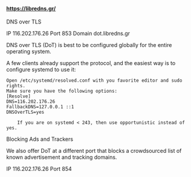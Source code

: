 #### https://libredns.gr/

DNS over TLS

IP 116.202.176.26
Port 853
Domain dot.libredns.gr

DNS over TLS (DoT) is best to be configured globally for the entire operating system.

A few clients already support the protocol, and the easiest way is to configure systemd to use it:

    Open /etc/systemd/resolved.conf with you favorite editor and sudo rights.
    Make sure you have the following options:
    [Resolve]
    DNS=116.202.176.26
    FallbackDNS=127.0.0.1 ::1
    DNSOverTLS=yes

        If you are on systemd < 243, then use opportunistic instead of yes. 

Blocking Ads and Trackers

We also offer DoT at a different port that blocks a crowdsourced list of known advertisement and tracking domains.

IP 116.202.176.26
Port 854
